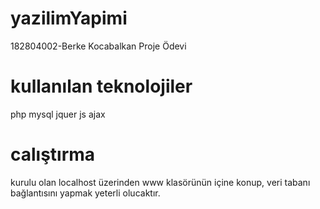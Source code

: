 # yazilimYapimi
182804002-Berke Kocabalkan Proje Ödevi

# kullanılan teknolojiler
php
mysql
jquer
js
ajax

# calıştırma
kurulu olan localhost üzerinden www klasörünün içine konup, veri tabanı bağlantısını yapmak yeterli olucaktır.
